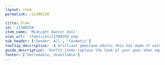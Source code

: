 ```yaml
---
layout: item
permalink: /11300258

title: Item
id: '11300258'
item_name: 'Midnight Dancer Veil'
icon_url: 'item/icon/11300258.png'
sub_header: ['Gender: All', 'Cosmetic']
tooltip_description: 'A brilliant gemstone adorns this hat made of astonishingly soft fabric.'
guide_description: 'Outfit items replace the look of your gear when equipped.'
footer: ['Untradable, Unsellable']
---
```

